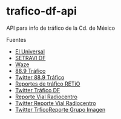 trafico-df-api
==============

API para info de tráfico de la Cd. de México

Fuentes

- [El Universal](http://www.eluniversal.com.mx/vialidad.html)
- [SETRAVI DF](http://www1.df.gob.mx/setravi/vialidades/reporte.html)
- [Waze](https://www.waze.com/row-rtserver/web/GeoRSS?os=60&atof=false&format=JSON&ma=200&mj=100&mu=100&sc=216672&jmu=0&types=alerts,users,traffic&left=-99.45673942565918&right=-99.07633781433105&bottom=19.255359410238842&top=19.45955498662178&_=1403228969623)
- [88.9 Tráfico](http://www.889noticias.com.mx/trafico/trafico.html)
- [Twitter 88.9 Tráfico](https://twitter.com/trafico889)
- [Reportes de tráfico RETiO](https://ret.io/mx/DF/trafico/)
- [Twitter Tráfico DF](https://twitter.com/traficodf)
- [Reporte Vial Radiocentro](http://rvial.mx/)
- [Twitter Reporte Vial Radiocentro](https://twitter.com/ReporteVialDF)
- [Twitter TrficoReporte Grupo Imagen](https://twitter.com/TraficoReporte)
